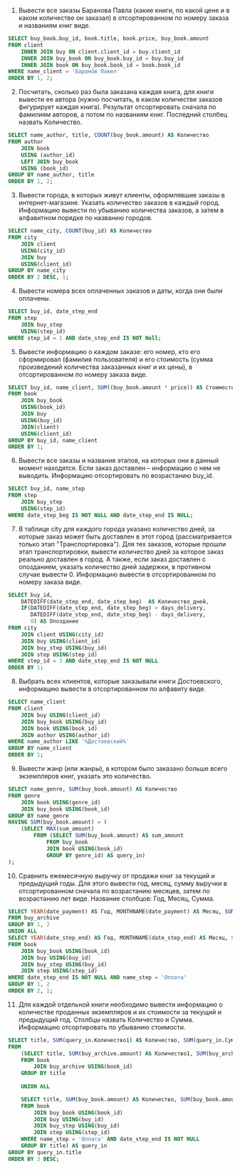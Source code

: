 1. Вывести все заказы Баранова Павла (какие книги, по какой цене и в каком количестве он заказал) в отсортированном по номеру заказа и названиям книг виде.
```sql
SELECT buy_book.buy_id, book.title, book.price, buy_book.amount
FROM client 
    INNER JOIN buy ON client.client_id = buy.client_id
    INNER JOIN buy_book ON buy_book.buy_id = buy.buy_id
    INNER JOIN book ON buy_book.book_id = book.book_id
WHERE name_client = 'Баранов Павел'
ORDER BY 1, 2;
```
2. Посчитать, сколько раз была заказана каждая книга, для книги вывести ее автора (нужно посчитать, в каком количестве заказов фигурирует каждая книга). Результат отсортировать сначала  по фамилиям авторов, а потом по названиям книг. Последний столбец назвать Количество.
```sql
SELECT name_author, title, COUNT(buy_book.amount) AS Количество
FROM author
    JOIN book
    USING (author_id)
    LEFT JOIN buy_book
    USING (book_id)
GROUP BY name_author, title
ORDER BY 1, 2;
```
3. Вывести города, в которых живут клиенты, оформлявшие заказы в интернет-магазине. Указать количество заказов в каждый город. Информацию вывести по убыванию количества заказов, а затем в алфавитном порядке по названию городов.
```sql
SELECT name_city, COUNT(buy_id) AS Количество
FROM city 
    JOIN client
    USING(city_id)
    JOIN buy
    USING(client_id)
GROUP BY name_city
ORDER BY 2 DESC, 1;
```
4. Вывести номера всех оплаченных заказов и даты, когда они были оплачены.
```sql
SELECT buy_id, date_step_end
FROM step
    JOIN buy_step
    USING(step_id)
WHERE step_id = 1 AND date_step_end IS NOT Null;
```
5. Вывести информацию о каждом заказе: его номер, кто его сформировал (фамилия пользователя) и его стоимость (сумма произведений количества заказанных книг и их цены), в отсортированном по номеру заказа виде.
```sql
SELECT buy_id, name_client, SUM((buy_book.amount * price)) AS Стоимость
FROM book
    JOIN buy_book
    USING(book_id)
    JOIN buy
    USING(buy_id)
    JOIN(client)
    USING(client_id)
GROUP BY buy_id, name_client
ORDER BY 1;
```
6. Вывести все заказы и названия этапов, на которых они в данный момент находятся. Если заказ доставлен –  информацию о нем не выводить. Информацию отсортировать по возрастанию buy_id.
```sql
SELECT buy_id, name_step
FROM step
    JOIN buy_step
    USING(step_id)
WHERE date_step_beg IS NOT NULL AND date_step_end IS NULL;
```
7. В таблице city для каждого города указано количество дней, за которые заказ может быть доставлен в этот город (рассматривается только этап "Транспортировка"). Для тех заказов, которые прошли этап транспортировки, вывести количество дней за которое заказ реально доставлен в город. А также, если заказ доставлен с опозданием, указать количество дней задержки, в противном случае вывести 0. Информацию вывести в отсортированном по номеру заказа виде.
```sql
SELECT buy_id, 
    DATEDIFF(date_step_end, date_step_beg)  AS Количество_дней, 
    IF(DATEDIFF(date_step_end, date_step_beg) > days_delivery, 
       DATEDIFF(date_step_end, date_step_beg) - days_delivery, 
       0) AS Опоздание
FROM city
    JOIN client USING(city_id)
    JOIN buy USING(client_id)
    JOIN buy_step USING(buy_id)
    JOIN step USING(step_id)
WHERE step_id = 3 AND date_step_end IS NOT NULL
ORDER BY 1;
```
8. Выбрать всех клиентов, которые заказывали книги Достоевского, информацию вывести в отсортированном по алфавиту виде.
```sql
SELECT name_client
FROM client
    JOIN buy USING(client_id)
    JOIN buy_book USING(buy_id)
    JOIN book USING(book_id)
    JOIN author USING(author_id)
WHERE name_author LIKE '%Достоевский%'
GROUP BY name_client
ORDER BY 1;
```
9. Вывести жанр (или жанры), в котором было заказано больше всего экземпляров книг, указать это количество.
```sql
SELECT name_genre, SUM(buy_book.amount) AS Количество
FROM genre
    JOIN book USING(genre_id)
    JOIN buy_book USING(book_id)
GROUP BY name_genre
HAVING SUM(buy_book.amount) = (
    (SELECT MAX(sum_amount)
        FROM (SELECT SUM(buy_book.amount) AS sum_amount 
            FROM buy_book
            JOIN book USING(book_id)
            GROUP BY genre_id) AS query_in) 
);
```
10. Сравнить ежемесячную выручку от продажи книг за текущий и предыдущий годы. Для этого вывести год, месяц, сумму выручки в отсортированном сначала по возрастанию месяцев, затем по возрастанию лет виде. Название столбцов: Год, Месяц, Сумма.
```sql
SELECT YEAR(date_payment) AS Год, MONTHNAME(date_payment) AS Месяц, SUM(amount * price) AS Сумма
FROM buy_archive
GROUP BY 1, 2
UNION ALL
SELECT YEAR(date_step_end) AS Год, MONTHNAME(date_step_end) AS Месяц, SUM(buy_book.amount * book.price) AS Сумма
FROM book 
    JOIN buy_book USING(book_id)
    JOIN buy USING(buy_id) 
    JOIN buy_step USING(buy_id)
    JOIN step USING(step_id)   
WHERE date_step_end IS NOT NULL AND name_step = 'Оплата'
GROUP BY 1, 2
ORDER BY 2, 1;
```
11. Для каждой отдельной книги необходимо вывести информацию о количестве проданных экземпляров и их стоимости за текущий и предыдущий год. Столбцы назвать Количество и Сумма. Информацию отсортировать по убыванию стоимости.
```sql
SELECT title, SUM(query_in.Количество1) AS Количество, SUM(query_in.Сумма1) AS Сумма
FROM
    (SELECT title, SUM(buy_archive.amount) AS Количество1, SUM(buy_archive.amount * buy_archive.price) AS Сумма1
    FROM book
        JOIN buy_archive USING(book_id)
    GROUP BY title
    
    UNION ALL

    SELECT title, SUM(buy_book.amount) AS Количество, SUM(buy_book.amount * book.price) AS Сумма
    FROM book
        JOIN buy_book USING(book_id)
        JOIN buy USING(buy_id) 
        JOIN buy_step USING(buy_id)
        JOIN step USING(step_id)   
    WHERE name_step = 'Оплата' AND date_step_end IS NOT NULL
    GROUP BY title) AS query_in
GROUP BY query_in.title
ORDER BY 3 DESC;
```